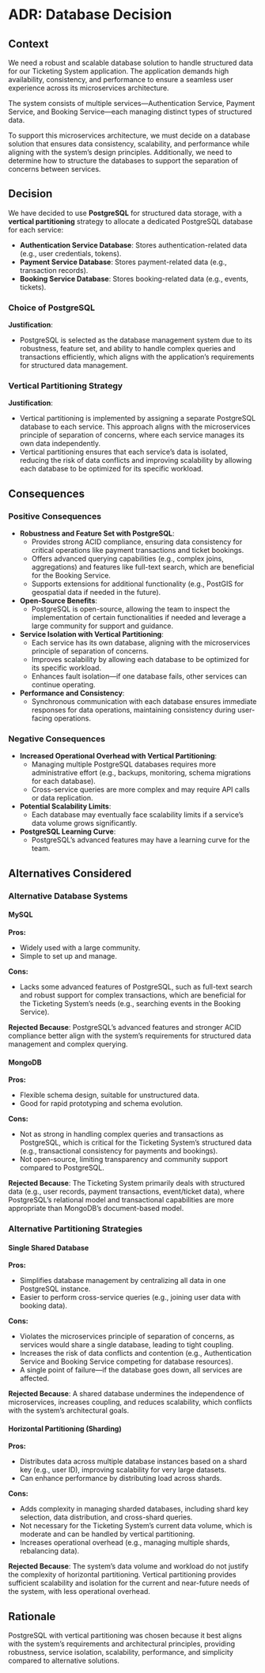 # ADR: Database Decision

## Context

We need a robust and scalable database solution to handle structured data for our Ticketing System application. The application demands high availability, consistency, and performance to ensure a seamless user experience across its microservices architecture.

The system consists of multiple services—Authentication Service, Payment Service, and Booking Service—each managing distinct types of structured data.

To support this microservices architecture, we must decide on a database solution that ensures data consistency, scalability, and performance while aligning with the system’s design principles. Additionally, we need to determine how to structure the databases to support the separation of concerns between services.

## Decision

We have decided to use **PostgreSQL** for structured data storage, with a **vertical partitioning** strategy to allocate a dedicated PostgreSQL database for each service:

- **Authentication Service Database**: Stores authentication-related data (e.g., user credentials, tokens).
- **Payment Service Database**: Stores payment-related data (e.g., transaction records).
- **Booking Service Database**: Stores booking-related data (e.g., events, tickets).

### Choice of PostgreSQL

**Justification**:

- PostgreSQL is selected as the database management system due to its robustness, feature set, and ability to handle complex queries and transactions efficiently, which aligns with the application’s requirements for structured data management.

### Vertical Partitioning Strategy

**Justification**:

- Vertical partitioning is implemented by assigning a separate PostgreSQL database to each service. This approach aligns with the microservices principle of separation of concerns, where each service manages its own data independently.
- Vertical partitioning ensures that each service’s data is isolated, reducing the risk of data conflicts and improving scalability by allowing each database to be optimized for its specific workload.

## Consequences

### Positive Consequences

- **Robustness and Feature Set with PostgreSQL**:
  - Provides strong ACID compliance, ensuring data consistency for critical operations like payment transactions and ticket bookings.
  - Offers advanced querying capabilities (e.g., complex joins, aggregations) and features like full-text search, which are beneficial for the Booking Service.
  - Supports extensions for additional functionality (e.g., PostGIS for geospatial data if needed in the future).
- **Open-Source Benefits**:
  - PostgreSQL is open-source, allowing the team to inspect the implementation of certain functionalities if needed and leverage a large community for support and guidance.
- **Service Isolation with Vertical Partitioning**:
  - Each service has its own database, aligning with the microservices principle of separation of concerns.
  - Improves scalability by allowing each database to be optimized for its specific workload.
  - Enhances fault isolation—if one database fails, other services can continue operating.
- **Performance and Consistency**:
  - Synchronous communication with each database ensures immediate responses for data operations, maintaining consistency during user-facing operations.

### Negative Consequences

- **Increased Operational Overhead with Vertical Partitioning**:
  - Managing multiple PostgreSQL databases requires more administrative effort (e.g., backups, monitoring, schema migrations for each database).
  - Cross-service queries are more complex and may require API calls or data replication.
- **Potential Scalability Limits**:
  - Each database may eventually face scalability limits if a service’s data volume grows significantly.
- **PostgreSQL Learning Curve**:
  - PostgreSQL’s advanced features may have a learning curve for the team.

## Alternatives Considered

### Alternative Database Systems

#### MySQL

**Pros:**

- Widely used with a large community.
- Simple to set up and manage.

**Cons:**

- Lacks some advanced features of PostgreSQL, such as full-text search and robust support for complex transactions, which are beneficial for the Ticketing System’s needs (e.g., searching events in the Booking Service).

**Rejected Because**: PostgreSQL’s advanced features and stronger ACID compliance better align with the system’s requirements for structured data management and complex querying.

#### MongoDB

**Pros:**

- Flexible schema design, suitable for unstructured data.
- Good for rapid prototyping and schema evolution.

**Cons:**

- Not as strong in handling complex queries and transactions as PostgreSQL, which is critical for the Ticketing System’s structured data (e.g., transactional consistency for payments and bookings).
- Not open-source, limiting transparency and community support compared to PostgreSQL.

**Rejected Because**: The Ticketing System primarily deals with structured data (e.g., user records, payment transactions, event/ticket data), where PostgreSQL’s relational model and transactional capabilities are more appropriate than MongoDB’s document-based model.

### Alternative Partitioning Strategies

#### Single Shared Database

**Pros:**

- Simplifies database management by centralizing all data in one PostgreSQL instance.
- Easier to perform cross-service queries (e.g., joining user data with booking data).

**Cons:**

- Violates the microservices principle of separation of concerns, as services would share a single database, leading to tight coupling.
- Increases the risk of data conflicts and contention (e.g., Authentication Service and Booking Service competing for database resources).
- A single point of failure—if the database goes down, all services are affected.

**Rejected Because**: A shared database undermines the independence of microservices, increases coupling, and reduces scalability, which conflicts with the system’s architectural goals.

#### Horizontal Partitioning (Sharding)

**Pros:**

- Distributes data across multiple database instances based on a shard key (e.g., user ID), improving scalability for very large datasets.
- Can enhance performance by distributing load across shards.

**Cons:**

- Adds complexity in managing sharded databases, including shard key selection, data distribution, and cross-shard queries.
- Not necessary for the Ticketing System’s current data volume, which is moderate and can be handled by vertical partitioning.
- Increases operational overhead (e.g., managing multiple shards, rebalancing data).

**Rejected Because**: The system’s data volume and workload do not justify the complexity of horizontal partitioning. Vertical partitioning provides sufficient scalability and isolation for the current and near-future needs of the system, with less operational overhead.

## Rationale

PostgreSQL with vertical partitioning was chosen because it best aligns with the system’s requirements and architectural principles, providing robustness, service isolation, scalability, performance, and simplicity compared to alternative solutions.
